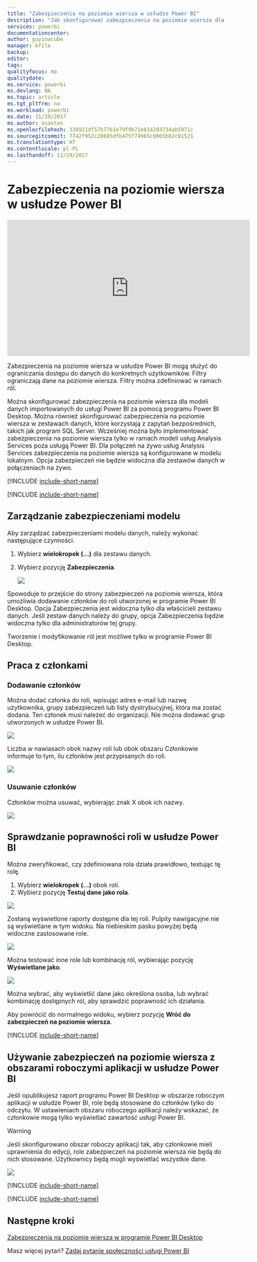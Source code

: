 ```yaml
---
title: "Zabezpieczenia na poziomie wiersza w usłudze Power BI"
description: "Jak skonfigurować zabezpieczenia na poziomie wiersza dla zaimportowanych zestawów danych oraz zapytanie bezpośrednie w usłudze Power BI."
services: powerbi
documentationcenter: 
author: guyinacube
manager: kfile
backup: 
editor: 
tags: 
qualityfocus: no
qualitydate: 
ms.service: powerbi
ms.devlang: NA
ms.topic: article
ms.tgt_pltfrm: na
ms.workload: powerbi
ms.date: 11/29/2017
ms.author: asaxton
ms.openlocfilehash: 338921df57b77b1e79f9b71e814203734ab5971c
ms.sourcegitcommit: 7742f952c20695dfb475f74965c0065b02c01521
ms.translationtype: HT
ms.contentlocale: pl-PL
ms.lasthandoff: 11/29/2017
---
```

# <a name="row-level-security-rls-with-power-bi"></a>Zabezpieczenia na poziomie wiersza w usłudze Power BI
<iframe width="560" height="315" src="https://www.youtube.com/embed/67fK0GoVQ80?showinfo=0" frameborder="0" allowfullscreen></iframe>

Zabezpieczenia na poziomie wiersza w usłudze Power BI mogą służyć do ograniczania dostępu do danych do konkretnych użytkowników. Filtry ograniczają dane na poziomie wiersza. Filtry można zdefiniować w ramach ról.

Można skonfigurować zabezpieczenia na poziomie wiersza dla modeli danych importowanych do usługi Power BI za pomocą programu Power BI Desktop. Można również skonfigurować zabezpieczenia na poziomie wiersza w zestawach danych, które korzystają z zapytań bezpośrednich, takich jak program SQL Server. Wcześniej można było implementować zabezpieczenia na poziomie wiersza tylko w ramach modeli usług Analysis Services poza usługą Power BI. Dla połączeń na żywo usług Analysis Services zabezpieczenia na poziomie wiersza są konfigurowane w modelu lokalnym. Opcja zabezpieczeń nie będzie widoczna dla zestawów danych w połączeniach na żywo.

[!INCLUDE [include-short-name](./includes/rls-desktop-define-roles.md)]

[!INCLUDE [include-short-name](./includes/rls-desktop-view-as-roles.md)]

## <a name="manage-security-on-your-model"></a>Zarządzanie zabezpieczeniami modelu
Aby zarządzać zabezpieczeniami modelu danych, należy wykonać następujące czynności.

1. Wybierz **wielokropek (…)** dla zestawu danych.
2. Wybierz pozycję **Zabezpieczenia**.
   
   ![](media/service-admin-rls/rls-security.png)

Spowoduje to przejście do strony zabezpieczeń na poziomie wiersza, która umożliwia dodawanie członków do roli utworzonej w programie Power BI Desktop. Opcja Zabezpieczenia jest widoczna tylko dla właścicieli zestawu danych. Jeśli zestaw danych należy do grupy, opcja Zabezpieczenia będzie widoczna tylko dla administratorów tej grupy. 

Tworzenie i modyfikowanie ról jest możliwe tylko w programie Power BI Desktop.

## <a name="working-with-members"></a>Praca z członkami
### <a name="add-members"></a>Dodawanie członków
Można dodać członka do roli, wpisując adres e-mail lub nazwę użytkownika, grupy zabezpieczeń lub listy dystrybucyjnej, która ma zostać dodana. Ten członek musi należeć do organizacji. Nie można dodawać grup utworzonych w usłudze Power BI.

![](media/service-admin-rls/rls-add-member.png)

Liczba w nawiasach obok nazwy roli lub obok obszaru Członkowie informuje to tym, ilu członków jest przypisanych do roli.

![](media/service-admin-rls/rls-member-count.png)

### <a name="remove-members"></a>Usuwanie członków
Członków można usuwać, wybierając znak X obok ich nazwy. 

![](media/service-admin-rls/rls-remove-member.png)

## <a name="validating-the-role-within-the-power-bi-service"></a>Sprawdzanie poprawności roli w usłudze Power BI
Można zweryfikować, czy zdefiniowana rola działa prawidłowo, testując tę rolę. 

1. Wybierz **wielokropek (...)** obok roli.
2. Wybierz pozycję **Testuj dane jako rola**.

![](media/service-admin-rls/rls-test-role.png)

Zostaną wyświetlone raporty dostępne dla tej roli. Pulpity nawigacyjne nie są wyświetlane w tym widoku. Na niebieskim pasku powyżej będą widoczne zastosowane role.

![](media/service-admin-rls/rls-test-role2.png)

Można testować inne role lub kombinację ról, wybierając pozycję **Wyświetlane jako**.

![](media/service-admin-rls/rls-test-role3.png)

Można wybrać, aby wyświetlić dane jako określona osoba, lub wybrać kombinację dostępnych ról, aby sprawdzić poprawność ich działania. 

Aby powrócić do normalnego widoku, wybierz pozycję **Wróć do zabezpieczeń na poziomie wiersza**.

[!INCLUDE [include-short-name](./includes/rls-usernames.md)]

## <a name="using-rls-with-app-workspaces-in-power-bi"></a>Używanie zabezpieczeń na poziomie wiersza z obszarami roboczymi aplikacji w usłudze Power BI
Jeśli opublikujesz raport programu Power BI Desktop w obszarze roboczym aplikacji w usłudze Power BI, role będą stosowane do członków tylko do odczytu. W ustawieniach obszaru roboczego aplikacji należy wskazać, że członkowie mogą tylko wyświetlać zawartość usługi Power BI.

> [!WARNING]
> Jeśli skonfigurowano obszar roboczy aplikacji tak, aby członkowie mieli uprawnienia do edycji, role zabezpieczeń na poziomie wiersza nie będą do nich stosowane. Użytkownicy będą mogli wyświetlać wszystkie dane.
> 
> 

![](media/service-admin-rls/rls-group-settings.png)

[!INCLUDE [include-short-name](./includes/rls-limitations.md)]

[!INCLUDE [include-short-name](./includes/rls-faq.md)]

## <a name="next-steps"></a>Następne kroki
[Zabezpieczenia na poziomie wiersza w programie Power BI Desktop](desktop-rls.md)  

Masz więcej pytań? [Zadaj pytanie społeczności usługi Power BI](http://community.powerbi.com/)

